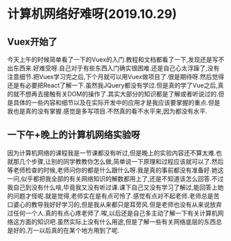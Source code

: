 # 计算机网络好难呀(2019.10.29)

## Vuex开始了

今天上午的时候简单看了一下的Vuex的入门.教程和文档都看了一下,发现还是写不出东西来.好难受呀.自己对于有些东西入门确实很困难.还是自己心太浮躁了,没有注意细节.把Vuex学习完之后,下个月就可以用Vuex做项目了.很是期待呀.然后觉得还是有必要把React了解一下.虽然我JQuery都没有学过.但是真的学了Vue之后,真的就不想再去接触有关DOM的操作了.其实大部分的知识都是了解或者听说过的.但是具体的一些内容和细节以及在实际开发中的应用才是我应该要掌握的重点.但是我也是真的没有掌握.感觉是多写项目.不然真的看不水平来,因为都没有水平.

## 一下午+晚上的计算机网络实验呀

因为计算机网络的课程我是一节课都没有听过,但是晚上的实验内容还不算太难.也就那几个步骤,让别的同学教教你怎么做,简单说一下原理和过程应该就可以了.然后等老师检查的时候,老师问你的都是什么跟什么呀.我是真的事前都没有准备好.她这一问,似乎都把我全部的有关网络知识的解数都用上了,还是不知道该怎么回答.不过我自己到没有什么啥,毕竟我又没有听过课.课下自己又没有学习了解过,能回答上她的问题才怪呢.就是觉得,老师实在是有点可怜了.感觉有点对不起老师.老师总是苦口婆心的教导我好好学习的,但是我从来都只是耳旁风.但是老师也没有从来说放弃过任何一个人.真的有点心疼老师了.唉,以后还是自己多主动了解一下有关计算机网络这方面的知识吧.虽然实际上没有什么用途,但是了解一些有关网络底层的东西总是好的.万一以后真的在某个地方用到了呢.
